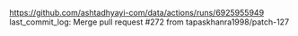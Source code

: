 https://github.com/ashtadhyayi-com/data/actions/runs/6925955949
last_commit_log: Merge pull request #272 from tapaskhanra1998/patch-127